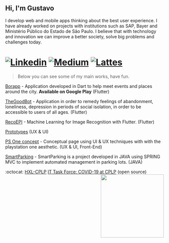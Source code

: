 ## Hi, I'm Gustavo
I develop web and mobile apps thinking about the best user experience. I have already worked on projects with institutions such as SAP, Bayer and Ministério Público do Estado de São Paulo. I believe that with technology and innovation we can improve a better society, solve big problems and challenges today.

# [![Linkedin](https://img.shields.io/badge/-LinkedIn-242A2D?style=flat-square&logo=Linkedin&logoColor=white&link=https://www.linkedin.com/in/gustavoduregger/)](https://www.linkedin.com/in/gustavoduregger/) [![Medium](https://img.shields.io/badge/-Medium-242A2D?style=flat-square&logo=medium&logoColor=white&link=https://medium.com/@gustavo.duregger)](https://medium.com/@gustavo.duregger) [![Lattes](https://img.shields.io/badge/-CNPqLattes-242A2D?style=flat-square&link=http://lattes.cnpq.br/7411070819178956)](http://lattes.cnpq.br/7411070819178956) 
> Below you can see some of my main works, have fun.

[Borapp](https://play.google.com/store/apps/details?id=com.gduregger.borapp) - Application developed in Dart to help meet events and places around the city. **Available on Google Play** (Flutter)

[TheGoodBot](https://github.com/GustavoDuregger/the_good_bot_public) - Application in order to remedy feelings of abandonment, loneliness, depression in periods of social isolation, in order to be accessible to users of all ages. (Flutter)

[RecoEPI](https://github.com/GustavoDuregger/recoepi) - Machine Learning for Image Recognition with Flutter. (Flutter)

[Prototypes](https://gist.github.com/GustavoDuregger/12f46da46badcab1fee358437d7e0bc4) (UX & UI)

[PS One concept](https://github.com/GustavoDuregger/psone) - Conceptual page using UI & UX techniques with with the playstation one aesthetic. (UX & UI, Front-End)

[SmartParking](https://github.com/GustavoDuregger/SmartPark) - SmartParking is a project developed in JAVA using SPRING MVC to implement automated management in parking lots. (JAVA)

:octocat: [HXL-CPLP](https://github.com/HXL-CPLP)
[IT Task Force: COVID-19 at CPLP](https://github.com/covid-taskforce-cplp) (open source)
<img align="right" height="200" src="https://cdn.lowgif.com/full/8e335ae5baaf8147-animated-gif-about-aesthetic-in-by-on-we-heart-it.gif">
